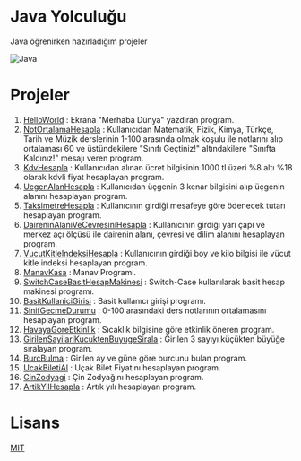 # Java Yolculuğu
Java öğrenirken hazırladığım projeler

![Java](https://www.mediaclick.com.tr/application/files/6816/8130/9538/java.png)

# Projeler
1. [HelloWorld](https://github.com/EkojeaNx/JavaRoadMapProjects/tree/main/HelloWorld) : Ekrana "Merhaba Dünya" yazdıran program.
2. [NotOrtalamaHesapla](https://github.com/EkojeaNx/JavaRoadMapProjects/tree/main/NotOrtalamaHesapla) : Kullanıcıdan Matematik, Fizik, Kimya, Türkçe, Tarih ve Müzik derslerinin 1-100 arasında olmak koşulu ile notlarını alıp ortalaması 60 ve üstündekilere "Sınıfı Geçtiniz!" altındakilere "Sınıfta Kaldınız!" mesajı veren program.
3. [KdvHesapla](https://github.com/EkojeaNx/JavaRoadMapProjects/tree/main/KdvHesapla) : Kullanıcıdan alınan ücret bilgisinin 1000 tl üzeri %8 altı %18 olarak kdvli fiyat hesaplayan program.
4. [UcgenAlanHesapla](https://github.com/EkojeaNx/JavaRoadMapProjects/tree/main/UcgenAlanHesapla)
: Kullanıcıdan üçgenin 3 kenar bilgisini alıp üçgenin alanını hesaplayan program.
5. [TaksimetreHesapla](https://github.com/EkojeaNx/JavaRoadMapProjects/tree/main/TaksimetreHesapla) : Kullanıcının girdiği mesafeye göre ödenecek tutarı hesaplayan program.
6. [DaireninAlaniVeCevresiniHesapla](https://github.com/EkojeaNx/JavaRoadMapProjects/tree/main/DaireninAlaniVeCevresiniHesapla) : Kullanıcının girdiği yarı çapı ve merkez açı ölçüsü ile dairenin alanı, çevresi ve dilim alanını hesaplayan program.
7. [VucutKitleIndeksiHesapla](https://github.com/EkojeaNx/JavaRoadMapProjects/tree/main/VucutKitleIndeksiHesapla) : Kullanıcının girdiği boy ve kilo bilgisi ile vücut kitle indeksi hesaplayan program.
8. [ManavKasa](https://github.com/EkojeaNx/JavaRoadMapProjects/tree/main/ManavKasa) : Manav Programı.
9. [SwitchCaseBasitHesapMakinesi](https://github.com/EkojeaNx/JavaRoadMapProjects/tree/main/SwitchCaseBasitHesapMakinesi) : Switch-Case kullanılarak basit hesap makinesi programı.
10. [BasitKullaniciGirisi](https://github.com/EkojeaNx/JavaRoadMapProjects/tree/main/BasitKullaniciGirisi) : Basit kullanıcı girişi programı.
11. [SinifGecmeDurumu](https://github.com/EkojeaNx/JavaRoadMapProjects/tree/main/SinifGecmeDurumu) : 0-100 arasındaki ders notlarının ortalamasını hesaplayan program.
12. [HavayaGoreEtkinlik](https://github.com/EkojeaNx/JavaRoadMapProjects/tree/main/HavayaGoreEtkinlik) : Sıcaklık bilgisine göre etkinlik öneren program.
13. [GirilenSayilariKucuktenBuyugeSirala](https://github.com/EkojeaNx/JavaRoadMapProjects/tree/main/GirilenSayilariKucuktenBuyugeSirala) : Girilen 3 sayıyı küçükten büyüğe sıralayan program.
14. [BurcBulma](https://github.com/EkojeaNx/JavaRoadMapProjects/tree/main/BurcBulma) : Girilen ay ve güne göre burcunu bulan program.
15. [UcakBiletiAl](https://github.com/EkojeaNx/JavaRoadMapProjects/tree/main/UcakBiletiAl) : Uçak Bilet Fiyatını hesaplayan program.
16. [CinZodyagi](https://github.com/EkojeaNx/JavaRoadMapProjects/tree/main/CinZodyagi) : Çin Zodyağını hesaplayan program.
17. [ArtikYilHesapla](https://github.com/EkojeaNx/JavaRoadMapProjects/tree/main/ArtikYilHesapla) : Artık yılı hesaplayan program.

# Lisans
[MIT](https://github.com/EkojeaNx/JavaRoadMapProjects/blob/main/LICENSE)